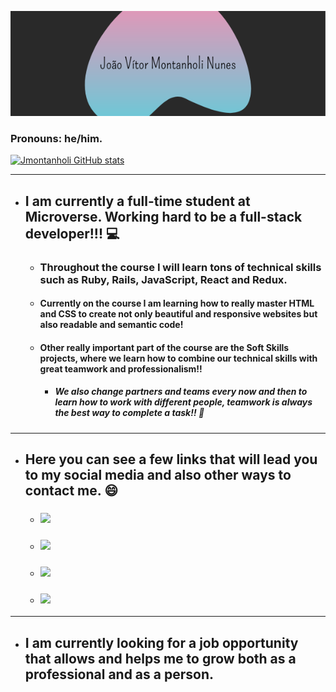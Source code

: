 ![this is my logo](https://github.com/jmontanholi/jmontanholi/blob/main/João%20Vítor%20Montanholi%20Nunes.png) 

### Pronouns: he/him.
[![Jmontanholi GitHub stats](https://github-readme-stats.vercel.app/api?username=jmontanholi&show_icons=true&theme=radical)](https://github.com/jmontanholi/github-readme-stats)

---
* ## I am currently a full-time student at Microverse. Working hard to be a full-stack developer!!! :computer:
     * ### Throughout the course I will learn tons of technical skills such as Ruby, Rails, JavaScript, React and Redux. 
     * #### Currently on the course I am learning how to really master HTML and CSS to create not only beautiful and responsive websites but also readable and semantic code! 
     * #### Other really important part of the course are the Soft Skills projects, where we learn how to combine our technical skills with great teamwork and professionalism!! 
       * ##### We also change partners and teams every now and then to learn how to work with different people, teamwork is always the best way to complete a task!! :busts_in_silhouette:
--- 

* ## Here you can see a few links that will lead you to my social media and also other ways to contact me. :smile:
  * ### [<img src="https://img.shields.io/badge/LinkedIn-0077B5?style=for-the-badge&logo=linkedin&logoColor=white"/>](https://www.linkedin.com/in/joaovitormontanholi/)
  * ### [<img src="https://img.shields.io/badge/Twitter-1DA1F2?style=for-the-badge&logo=twitter&logoColor=white"/>](https://twitter.com/MontanholiNunes)
  * ### [<img src="https://img.shields.io/badge/Facebook-1877F2?style=for-the-badge&logo=facebook&logoColor=white"/>](https://www.facebook.com/jonunesoriginal.vitor.9)
  * ### [<img src="https://img.shields.io/badge/Gmail-D14836?style=for-the-badge&logo=gmail&logoColor=white"/>](jonunes9326@hotmail.com.br)

---
 * ## I am currently looking for a job opportunity that allows and helps me to grow both as a professional and as a person.
